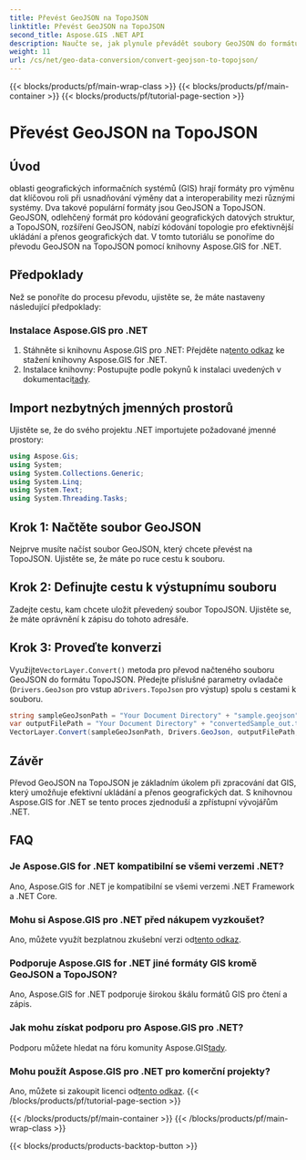 ```yaml
---
title: Převést GeoJSON na TopoJSON
linktitle: Převést GeoJSON na TopoJSON
second_title: Aspose.GIS .NET API
description: Naučte se, jak plynule převádět soubory GeoJSON do formátu TopoJSON pomocí knihovny Aspose.GIS for .NET. Zvyšte efektivitu zpracování GIS dat.
weight: 11
url: /cs/net/geo-data-conversion/convert-geojson-to-topojson/
---
```


{{< blocks/products/pf/main-wrap-class >}}
{{< blocks/products/pf/main-container >}}
{{< blocks/products/pf/tutorial-page-section >}}

# Převést GeoJSON na TopoJSON

## Úvod
oblasti geografických informačních systémů (GIS) hrají formáty pro výměnu dat klíčovou roli při usnadňování výměny dat a interoperability mezi různými systémy. Dva takové populární formáty jsou GeoJSON a TopoJSON. GeoJSON, odlehčený formát pro kódování geografických datových struktur, a TopoJSON, rozšíření GeoJSON, nabízí kódování topologie pro efektivnější ukládání a přenos geografických dat. V tomto tutoriálu se ponoříme do převodu GeoJSON na TopoJSON pomocí knihovny Aspose.GIS for .NET.
## Předpoklady
Než se ponoříte do procesu převodu, ujistěte se, že máte nastaveny následující předpoklady:
### Instalace Aspose.GIS pro .NET
1.  Stáhněte si knihovnu Aspose.GIS pro .NET: Přejděte na[tento odkaz](https://releases.aspose.com/gis/net/) ke stažení knihovny Aspose.GIS for .NET.
2.  Instalace knihovny: Postupujte podle pokynů k instalaci uvedených v dokumentaci[tady](https://reference.aspose.com/gis/net/).

## Import nezbytných jmenných prostorů
Ujistěte se, že do svého projektu .NET importujete požadované jmenné prostory:
```csharp
using Aspose.Gis;
using System;
using System.Collections.Generic;
using System.Linq;
using System.Text;
using System.Threading.Tasks;
```

## Krok 1: Načtěte soubor GeoJSON
Nejprve musíte načíst soubor GeoJSON, který chcete převést na TopoJSON. Ujistěte se, že máte po ruce cestu k souboru.
## Krok 2: Definujte cestu k výstupnímu souboru
Zadejte cestu, kam chcete uložit převedený soubor TopoJSON. Ujistěte se, že máte oprávnění k zápisu do tohoto adresáře.
## Krok 3: Proveďte konverzi
 Využijte`VectorLayer.Convert()` metoda pro převod načteného souboru GeoJSON do formátu TopoJSON. Předejte příslušné parametry ovladače (`Drivers.GeoJson` pro vstup a`Drivers.TopoJson` pro výstup) spolu s cestami k souboru.
```csharp
string sampleGeoJsonPath = "Your Document Directory" + "sample.geojson";
var outputFilePath = "Your Document Directory" + "convertedSample_out.topojson";
VectorLayer.Convert(sampleGeoJsonPath, Drivers.GeoJson, outputFilePath, Drivers.TopoJson);
```

## Závěr
Převod GeoJSON na TopoJSON je základním úkolem při zpracování dat GIS, který umožňuje efektivní ukládání a přenos geografických dat. S knihovnou Aspose.GIS for .NET se tento proces zjednoduší a zpřístupní vývojářům .NET.
## FAQ
### Je Aspose.GIS for .NET kompatibilní se všemi verzemi .NET?
Ano, Aspose.GIS for .NET je kompatibilní se všemi verzemi .NET Framework a .NET Core.
### Mohu si Aspose.GIS pro .NET před nákupem vyzkoušet?
 Ano, můžete využít bezplatnou zkušební verzi od[tento odkaz](https://releases.aspose.com/).
### Podporuje Aspose.GIS for .NET jiné formáty GIS kromě GeoJSON a TopoJSON?
Ano, Aspose.GIS for .NET podporuje širokou škálu formátů GIS pro čtení a zápis.
### Jak mohu získat podporu pro Aspose.GIS pro .NET?
 Podporu můžete hledat na fóru komunity Aspose.GIS[tady](https://forum.aspose.com/c/gis/33).
### Mohu použít Aspose.GIS pro .NET pro komerční projekty?
 Ano, můžete si zakoupit licenci od[tento odkaz](https://purchase.aspose.com/buy).
{{< /blocks/products/pf/tutorial-page-section >}}

{{< /blocks/products/pf/main-container >}}
{{< /blocks/products/pf/main-wrap-class >}}

{{< blocks/products/products-backtop-button >}}
